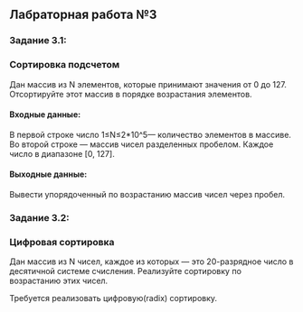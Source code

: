 ## Лабраторная работа №3

### Задание 3.1:

### Сортировка подсчетом
Дан массив из N элементов, которые принимают значения от 0 до 127. Отсортируйте этот массив в порядке возрастания элементов.

#### Входные данные:
В первой строке число 1≤N≤2*10^5— количество элементов в массиве. Во второй строке — массив чисел разделенных пробелом. Каждое число в диапазоне [0, 127].

#### Выходные данные:
Вывести упорядоченный по возрастанию массив чисел через пробел.


### Задание 3.2:

### Цифровая сортировка
Дан массив из N чисел, каждое из которых — это 20-разрядное число в десятичной системе счисления. Реализуйте сортировку по возрастанию этих чисел.

Требуется реализовать цифровую(radix) сортировку.


